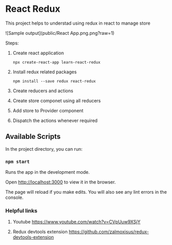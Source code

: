 # React Redux

This project helps to understad using redux in react to manage store

![Sample output](public/React App.png.png?raw=1)

Steps:

1. Create react application

    ```shell
    npx create-react-app learn-react-redux
    ```

2. Install redux related packages

    ```shell
    npm install --save redux react-redux
    ```

3. Create reducers and actions
4. Create store componet using all reducers
5. Add store to Provider component
6. Dispatch the actions whenever required

## Available Scripts

In the project directory, you can run:

### `npm start`

Runs the app in the development mode.

Open [http://localhost:3000](http://localhost:3000) to view it in the browser.

The page will reload if you make edits. You will also see any lint errors in the console.

### Helpful links

1. Youtube
    <https://www.youtube.com/watch?v=CVpUuw9XSjY>

2. Redux devtools extension
    <https://github.com/zalmoxisus/redux-devtools-extension>
